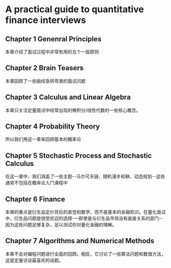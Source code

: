 # A practical guide to quantitative finance interviews
## Chapter 1 Genenral Principles
本章介绍了面试过程中非常有用的五个一般原则
## Chapter 2 Brain Teasers
本章回顾了一些脑经急转弯类的面试问题
## Chapter 3 Calculus and Linear Algebra
本章只关注定量面试中经常出现的微积分/线性代数的一些核心概念。
## Chapter 4 Probability Theory
所以我们用这一章来回顾基本的概率论
## Chapter 5 Stochastic Process and Stochastic Calculus
在这一章中，我们涵盖了一些主题--马尔可夫链、随机漫步和鞅、动态规划--这些通常不包括在概率论入门课程中
## Chapter 6 Finance
本章的重点是衍生品定价背后的直觉和数学，而不是基本的金融知识。在量化面试中，衍生品问题是很受欢迎的选择-一即使是与衍生品市场没有直接关系的部门--因为这些问题足够复杂，足以测试你对量化金融的理解。
## Chapter 7 Algorithms and Numerical Methods
本章不会对编程问题进行全面的回顾。相反，它讨论了一些算法问题和数值方法，这是定量访谈最喜欢的话题。

